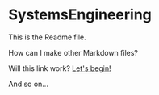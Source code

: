 # SystemsEngineering

This is the Readme file.

How can I make other Markdown files?

Will this link work? [Let's begin!](LetsBegin.md)

And so on...
